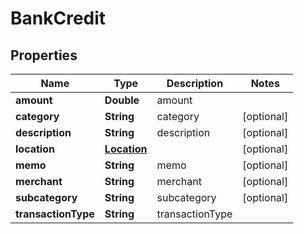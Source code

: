 
# BankCredit

## Properties
Name | Type | Description | Notes
------------ | ------------- | ------------- | -------------
**amount** | **Double** | amount | 
**category** | **String** | category |  [optional]
**description** | **String** | description |  [optional]
**location** | [**Location**](Location.md) |  |  [optional]
**memo** | **String** | memo |  [optional]
**merchant** | **String** | merchant |  [optional]
**subcategory** | **String** | subcategory |  [optional]
**transactionType** | **String** | transactionType | 



